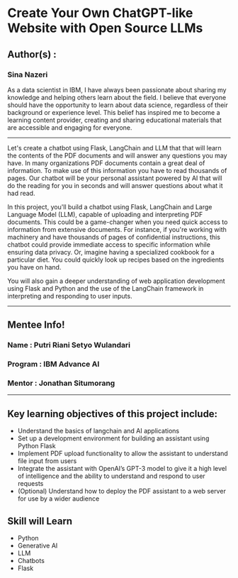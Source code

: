# Create Your Own ChatGPT-like Website with Open Source LLMs

## Author(s) : 
### Sina Nazeri
As a data scientist in IBM, I have always been passionate about sharing my knowledge and helping others learn about the field. I believe that everyone should have the opportunity to learn about data science, regardless of their background or experience level. This belief has inspired me to become a learning content provider, creating and sharing educational materials that are accessible and engaging for everyone.

-------------------------------------------------------

Let's create a chatbot using Flask, LangChain and LLM that that will learn the contents of the PDF documents and will answer any questions you may have. In many organizations PDF documents contain a great deal of information. To make use of this information you have to read thousands of pages. Our chatbot will be your personal assistant powered by AI that will do the reading for you in seconds and will answer questions about what it had read.

In this project, you'll build a chatbot using Flask, LangChain and Large Language Model (LLM), capable of uploading and interpreting PDF documents. This could be a game-changer when you need quick access to information from extensive documents. For instance, if you're working with machinery and have thousands of pages of confidential instructions, this chatbot could provide immediate access to specific information while ensuring data privacy. Or, imagine having a specialized cookbook for a particular diet. You could quickly look up recipes based on the ingredients you have on hand.

You will also gain a deeper understanding of web application development using Flask and Python and the use of the LangChain framework in interpreting and responding to user inputs.

--------------------------------------------------------
## Mentee Info!
### Name : Putri Riani Setyo Wulandari
### Program : IBM Advance AI
### Mentor : Jonathan Situmorang
--------------------------------------------------------

## Key learning objectives of this project include:
- Understand the basics of langchain and AI applications
- Set up a development environment for building an assistant using Python Flask
- Implement PDF upload functionality to allow the assistant to understand file input from users
- Integrate the assistant with OpenAI’s GPT-3 model to give it a high level of intelligence and the ability to understand and respond to user requests
- (Optional) Understand how to deploy the PDF assistant to a web server for use by a wider audience

## Skill will Learn
- Python
- Generative AI
- LLM
- Chatbots
- Flask
